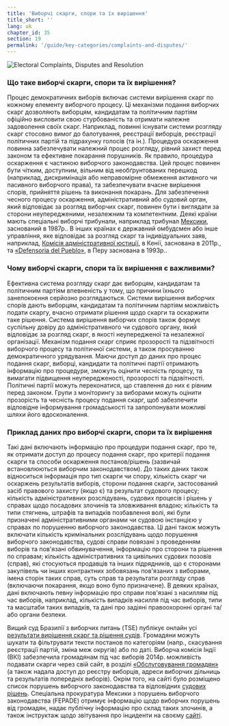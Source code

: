 ```yaml
---
title: 'Виборчі скарги, спори та їх вирішення'
title_short: ''
lang: uk
chapter_id: 35
section: 19
permalink: '/guide/key-categories/complaints-and-disputes/'
---
```


![Electoral Complaints, Disputes and Resolution](/images/inventory/categories/electoral-complaints-and-disputes.png)

### Що таке виборчі скарги, спори та їх вирішення?

Процес демократичних виборів включає системи вирішення скарг по кожному елементу виборчого процесу. Ці механізми подання виборчих скарг дозволяють виборцям, кандидатам та політичним партіям офіційно висловити свою стурбованість та отримати належне задоволення своїх скарг. Наприклад, повинні існувати системи розгляду скарг стосовно вимог до балотування, реєстрації виборців, реєстрації політичних партій та підрахунку голосів (та ін.). Процедура оскарження повинна забезпечувати належний процес розгляду, рівний захист перед законом та ефективне покарання порушників. Як правило, процедура оскарження є частиною виборчого законодавства. Цей процес повинен бути чітким, доступним, вільним від необґрунтованих перешкод (наприклад, дискримінація або неправомірне обмеження активного чи пасивного виборчого права), та забезпечувати вчасне вирішення спорів, прийняття рішень та виконання покарань. Для забезпечення чесного процесу оскарження, адміністративний або судовий орган, який відповідає за розгляд виборчих скарг, повинен бути і виглядати за сторони неупередженими, незалежним та компетентним. Деякі країни мають спеціальні виборчі трибунали, наприклад трибунал [Мексики](http://portal.te.gob.mx/uk/contenido/about-us), заснований в 1987р.. В інших країнах є державний омбудсмен або інше управління, яке відповідає за розгляд скарг та індивідуальних заяв, наприклад, [Комісія адміністративної юстиції](http://www.ombudsman.go.ke/), в Кенії, заснована в 2011р., та [«Defensoria del Pueblo»](http://www.defensoria.gob.pe/), в Перу заснована в 1993р..

### Чому виборчі скарги, спори та їх вирішення є важливими?

Ефективна система розгляду скарг дає виборцям, кандидатам та політичним партіям впевненість у тому, що причини їхнього занепокоєння серйозно розглядаються. Системи вирішення виборчих спорів дають виборцям, кандидатам та політичним партіям можливість подати скаргу, вчасно отримати рішення щодо скарги та оскаржити таке рішення. Система вирішення виборчих спорів також формує суспільну довіру до адміністративного чи судового органу, який відповідає за розгляд скарг, в якості неупередженої та незалежної організації. Механізм подання скарг сприяє прозорості та підзвітності виборчого процесу та політичної системи, а також просуванню демократичного урядування. Маючи доступ до даних про процес подання скарг, виборці, кандидати та політичні партії отримають інформацію про процедури, зможуть оцінити чесність процесу, та вимагати підвищення неупередженості, прозорості та підзвітності. Політичні партії можуть переконатися, що ставлення до них є рівним перед законом. Групи з моніторингу за виборами можуть оцінити прозорість та чесність процесу подання скарг, щоб забезпечити відповідне інформування громадськості та запропонувати можливі шляхи його вдосконалення.

### Приклад даних про виборчі скарги, спори та їх вирішення

Такі дані включають інформацію про процедури подання скарг, про те, як отримати доступ до процесу подання скарг, про критерії подання скарги та способи оскарження постанов/рішень (зазвичай встановлюються виборчим законодавством). До таких даних також відноситься інформація про тип скарги чи спору, кількість скарг чи оскаржень результатів виборів, сторони подання скарги, застосований засіб правового захисту (якщо є) та результат судового процесу; кількість адміністративних розслідувань, судових процесів і рішень у справах щодо посадових злочинів та зловживання владою; кількість та типи стягнень, штрафів та випадків позбавлення волі, які були призначені адміністративними органами чи судовою інстанцією у справах по порушенню виборчого законодавства. Ці дані також можуть включати кількість кримінальних розслідувань щодо порушення виборчого законодавства, судові справи повязані з проведенням виборів та пов'язані обвинувачення, інформацію про сторони та рішення по справам; кількість адміністративних та цивільних судових позовів (справ), які стосуються продавців та інших підрядників, що є сторонами закупівель чи інших контрактних зобовязань пов'язаних з виборами, імена сторін таких справ, суть справ та результати розгляду справ (включаючи покарання, якщо воно було призначене). В деяких країнах, дані включають певну інформацію про справи пов'язані з насиллям під час виборів, наприклад, кількість випадків насилля під час виборів, типи та масштаби таких випадків, та дані про задіяні правоохоронні органі та/або органи безпеки.

Вищий суд Бразилії з виборчих питань (TSE) публікує онлайн усі [результати вирішення скарг та рішення судів](http://www.tse.jus.br/jurisprudencia/inteiro-teor). Громадяни можуть шукати та фільтрувати тексти постанов по категоріям (напр., скасування реєстрації партій, зміна меж округів) або по даті. Виборча комісія Індії (ВКІ) забезпечила громадянам під час виборів 2014р. можливість подавати скарги через свій сайт, в розділі [«Обслуговування громадян»](http://www.eci-citizenservicesforofficers.nic.in/cservices/default.aspx) (а також надала доступ до реєстру виборців, адреси виборчих дільниць та результатів попередніх виборів). Окрім того, на сайті було розміщено список порушень виборчого законодавства та відповідних [судових рішень](http://eci.nic.in/eci_main1/opiniontendered.aspx). Спеціальна прокуратура Мексики з порушень виборчого законодавства (FEPADE) отримує інформацію щодо виборчих порушень від громадян, надає публічну інформацію про склад таких злочинів, а також інструктаж щодо звітування про інциденти на своєму [сайті](http://www.pgr.gob.mx/fepade/).
